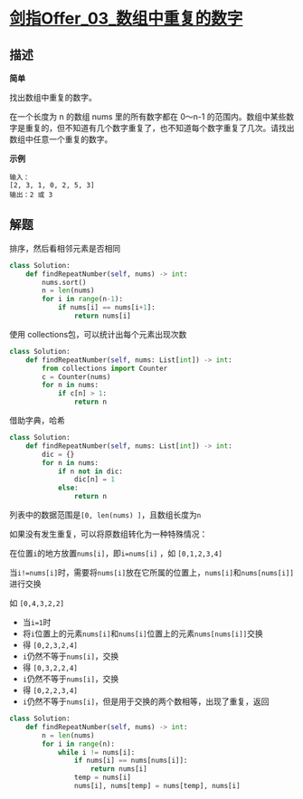 
# [剑指Offer_03_数组中重复的数字](https://leetcode-cn.com/problems/shu-zu-zhong-zhong-fu-de-shu-zi-lcof/)


## 描述  
**简单**  

找出数组中重复的数字。


在一个长度为 n 的数组 nums 里的所有数字都在 0～n-1 的范围内。数组中某些数字是重复的，但不知道有几个数字重复了，也不知道每个数字重复了几次。请找出数组中任意一个重复的数字。

**示例**

    输入：
    [2, 3, 1, 0, 2, 5, 3]
    输出：2 或 3 

## 解题  
排序，然后看相邻元素是否相同 

```python
class Solution:
    def findRepeatNumber(self, nums) -> int:
        nums.sort()
        n = len(nums)
        for i in range(n-1):
            if nums[i] == nums[i+1]:
                return nums[i]
```

使用 collections包，可以统计出每个元素出现次数  

```python
class Solution:
    def findRepeatNumber(self, nums: List[int]) -> int:
        from collections import Counter
        c = Counter(nums)
        for n in nums:
            if c[n] > 1:
                return n
```

借助字典，哈希

```python
class Solution:
    def findRepeatNumber(self, nums: List[int]) -> int:
        dic = {}
        for n in nums:
            if n not in dic:
                dic[n] = 1
            else:
                return n

```

列表中的数据范围是`[0, len(nums) ]`，且数组长度为`n`

如果没有发生重复，可以将原数组转化为一种特殊情况：

在位置`i`的地方放置`nums[i]`，即`i=nums[i]` ，如 `[0,1,2,3,4]`

当`i!=nums[i]`时，需要将`nums[i]`放在它所属的位置上，`nums[i]`和`nums[nums[i]]`进行交换 

如 `[0,4,3,2,2]`  

- 当`i=1`时  
- 将`i`位置上的元素`nums[i]`和`nums[i]`位置上的元素`nums[nums[i]]`交换  
- 得 `[0,2,3,2,4]`  
- `i`仍然不等于`nums[i]`，交换  
- 得 `[0,3,2,2,4]`  
- `i`仍然不等于`nums[i]`，交换  
- 得 `[0,2,2,3,4]`  
- `i`仍然不等于`nums[i]`，但是用于交换的两个数相等，出现了重复，返回  

```python
class Solution:
    def findRepeatNumber(self, nums) -> int:
        n = len(nums)
        for i in range(n):
            while i != nums[i]:              
                if nums[i] == nums[nums[i]]:
                    return nums[i]
                temp = nums[i]
                nums[i], nums[temp] = nums[temp], nums[i]

```
